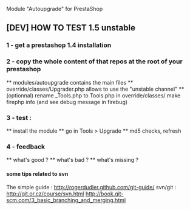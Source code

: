 Module "Autoupgrade" for PrestaShop
## [DEV] HOW TO TEST 1.5 unstable
### 1 - get a prestashop 1.4 installation
### 2 - copy the whole content of that repos at the root of your prestashop
** modules/autoupgrade contains the main files
** override/classes/Upgrader.php allows to use the "unstable channel"
** (optionnal) rename _Tools.php to Tools.php in override/classes/ make firephp info (and see debug message in firebug)
### 3 - test :
** install the module
** go in Tools > Upgrade
** md5 checks, refresh
### 4 - feedback
** what's good ?
** what's bad ? 
** what's missing ?

#### some tips related to svn
The simple guide : http://rogerdudler.github.com/git-guide/
svn/git : http://git.or.cz/course/svn.html
http://book.git-scm.com/3_basic_branching_and_merging.html


